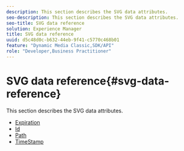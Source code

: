 ```yaml
---
description: This section describes the SVG data attributes.
seo-description: This section describes the SVG data attributes.
seo-title: SVG data reference
solution: Experience Manager
title: SVG data reference
uuid: d5c48d0c-b632-44eb-9f41-c5770c468b01
feature: "Dynamic Media Classic,SDK/API"
role: "Developer,Business Practitioner"
---
```


# SVG data reference{#svg-data-reference}

This section describes the SVG data attributes.

* [Expiration](r-expiration-svg.md)
* [Id](r-id-svg.md)
* [Path](r-path-svg.md)
* [TimeStamp](r-timestamp-svg.md)
